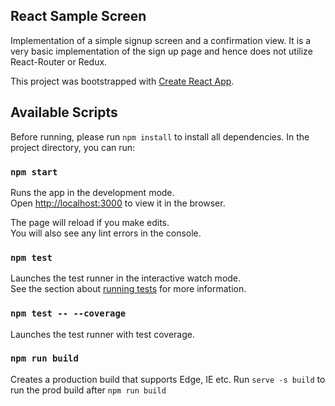 ## React Sample Screen
Implementation of a simple signup screen and a confirmation view. It is a very basic implementation of the sign up page and hence does not utilize React-Router or Redux.

This project was bootstrapped with [Create React App](https://github.com/facebook/create-react-app).


## Available Scripts
Before running, please run `npm install` to install all dependencies.
In the project directory, you can run:

### `npm start`

Runs the app in the development mode.<br />
Open [http://localhost:3000](http://localhost:3000) to view it in the browser.

The page will reload if you make edits.<br />
You will also see any lint errors in the console.

### `npm test`

Launches the test runner in the interactive watch mode.<br />
See the section about [running tests](https://facebook.github.io/create-react-app/docs/running-tests) for more information.

### `npm test -- --coverage`

Launches the test runner with test coverage.

### `npm run build`

Creates a production build that supports Edge, IE etc. Run `serve -s build` to run the prod build after `npm run build`
